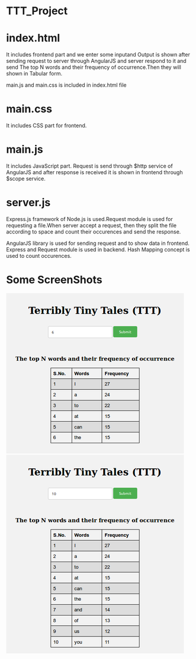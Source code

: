 # TTT_Project

# index.html
  It includes frontend part and we enter some inputand Output is shown after sending request to server through AngularJS and server respond to it and send The top N words and their frequency of occurrence.Then they will shown in Tabular form.

  main.js and main.css is included in index.html file 

# main.css
  It includes CSS part for frontend.

# main.js      
  It includes JavaScript part. Request is send through $http service of AngularJS and after response is received it is shown in frontend through $scope service.

# server.js
  Express.js framework of Node.js is used.Request module is used for requesting a file.When server accept a request, then they split the file according to space and count their occurences and send the response.

AngularJS library is used for sending request and to show data in frontend.
Express and Request module is used in backend.
Hash Mapping concept is used to count occurences.      

# Some ScreenShots

![img1](https://raw.githubusercontent.com/Wind-Chaser/TTT_Project/master/images/1.png)
![img2](https://raw.githubusercontent.com/Wind-Chaser/TTT_Project/master/images/2.png)